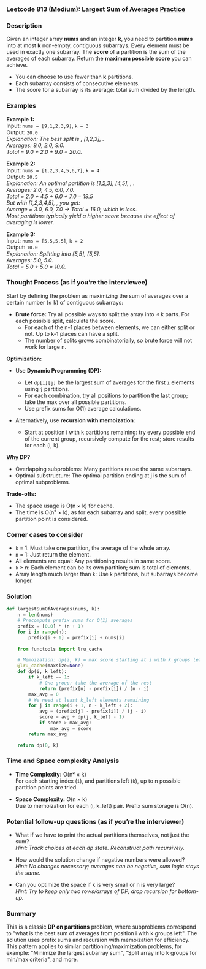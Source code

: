 ### Leetcode 813 (Medium): Largest Sum of Averages [Practice](https://leetcode.com/problems/largest-sum-of-averages)

### Description  
Given an integer array **nums** and an integer **k**, you need to partition **nums** into at most **k** non-empty, contiguous subarrays. Every element must be used in exactly one subarray. The **score** of a partition is the sum of the averages of each subarray. Return the **maximum possible score** you can achieve.

- You can choose to use fewer than **k** partitions.
- Each subarray consists of consecutive elements.
- The score for a subarray is its average: total sum divided by the length.

### Examples  

**Example 1:**  
Input: `nums = [9,1,2,3,9]`, `k = 3`  
Output: `20.0`  
*Explanation: The best split is , [1,2,3], .  
Averages: 9.0, 2.0, 9.0.  
Total = 9.0 + 2.0 + 9.0 = 20.0.*

**Example 2:**  
Input: `nums = [1,2,3,4,5,6,7]`, `k = 4`  
Output: `20.5`  
*Explanation: An optimal partition is [1,2,3], [4,5], , .  
Averages: 2.0, 4.5, 6.0, 7.0.  
Total = 2.0 + 4.5 + 6.0 + 7.0 = 19.5  
But with [1,2,3,4,5], ,  you get:  
Average = 3.0, 6.0, 7.0 → Total = 16.0, which is less.  
Most partitions typically yield a higher score because the effect of averaging is lower.*

**Example 3:**  
Input: `nums = [5,5,5,5]`, `k = 2`  
Output: `10.0`  
*Explanation: Splitting into [5,5], [5,5].  
Averages: 5.0, 5.0.  
Total = 5.0 + 5.0 = 10.0.*

### Thought Process (as if you’re the interviewee)  

Start by defining the problem as maximizing the sum of averages over a certain number (≤ k) of contiguous subarrays:
- **Brute force:** Try all possible ways to split the array into ≤ k parts. For each possible split, calculate the score.
  - For each of the n-1 places between elements, we can either split or not. Up to k-1 places can have a split.
  - The number of splits grows combinatorially, so brute force will not work for large n.

**Optimization:**  
- Use **Dynamic Programming (DP):**
  - Let `dp[i][j]` be the largest sum of averages for the first `i` elements using `j` partitions.
  - For each combination, try all positions to partition the last group; take the max over all possible partitions.
  - Use prefix sums for O(1) average calculations.

- Alternatively, use **recursion with memoization**:
  - Start at position i with k partitions remaining: try every possible end of the current group, recursively compute for the rest; store results for each (i, k).

**Why DP?**
- Overlapping subproblems: Many partitions reuse the same subarrays.
- Optimal substructure: The optimal partition ending at j is the sum of optimal subproblems.

**Trade-offs:**  
- The space usage is O(n × k) for cache.
- The time is O(n² × k), as for each subarray and split, every possible partition point is considered.

### Corner cases to consider  
- `k` = 1: Must take one partition, the average of the whole array.
- `n` = 1: Just return the element.
- All elements are equal: Any partitioning results in same score.
- `k` ≥ n: Each element can be its own partition; sum is total of elements.
- Array length much larger than `k`: Use `k` partitions, but subarrays become longer.

### Solution

```python
def largestSumOfAverages(nums, k):
    n = len(nums)
    # Precompute prefix sums for O(1) averages
    prefix = [0.0] * (n + 1)
    for i in range(n):
        prefix[i + 1] = prefix[i] + nums[i]
    
    from functools import lru_cache

    # Memoization: dp(i, k) = max score starting at i with k groups left
    @lru_cache(maxsize=None)
    def dp(i, k_left):
        if k_left == 1:
            # One group: take the average of the rest
            return (prefix[n] - prefix[i]) / (n - i)
        max_avg = 0
        # We need at least k_left elements remaining
        for j in range(i + 1, n - k_left + 2):
            avg = (prefix[j] - prefix[i]) / (j - i)
            score = avg + dp(j, k_left - 1)
            if score > max_avg:
                max_avg = score
        return max_avg

    return dp(0, k)
```

### Time and Space complexity Analysis  

- **Time Complexity:** O(n² × k)  
  For each starting index (`i`), and partitions left (`k`), up to n possible partition points are tried.

- **Space Complexity:** O(n × k)  
  Due to memoization for each (i, k_left) pair. Prefix sum storage is O(n).

### Potential follow-up questions (as if you’re the interviewer)  

- What if we have to print the actual partitions themselves, not just the sum?  
  *Hint: Track choices at each dp state. Reconstruct path recursively.*

- How would the solution change if negative numbers were allowed?  
  *Hint: No changes necessary; averages can be negative, sum logic stays the same.*

- Can you optimize the space if k is very small or n is very large?  
  *Hint: Try to keep only two rows/arrays of DP, drop recursion for bottom-up.*

### Summary
This is a classic **DP on partitions** problem, where subproblems correspond to "what is the best sum of averages from position i with k groups left". The solution uses prefix sums and recursion with memoization for efficiency. This pattern applies to similar partitioning/maximization problems, for example: "Minimize the largest subarray sum", "Split array into k groups for min/max criteria", and more.